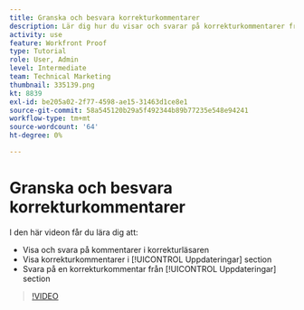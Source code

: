 ```yaml
---
title: Granska och besvara korrekturkommentarer
description: Lär dig hur du visar och svarar på korrekturkommentarer från korrekturläsaren och från [!UICONTROL Uppdateringar] avsnitt i [!DNL  Workfront].
activity: use
feature: Workfront Proof
type: Tutorial
role: User, Admin
level: Intermediate
team: Technical Marketing
thumbnail: 335139.png
kt: 8839
exl-id: be205a02-2f77-4598-ae15-31463d1ce8e1
source-git-commit: 58a545120b29a5f492344b89b77235e548e94241
workflow-type: tm+mt
source-wordcount: '64'
ht-degree: 0%

---
```


# Granska och besvara korrekturkommentarer

I den här videon får du lära dig att:

* Visa och svara på kommentarer i korrekturläsaren
* Visa korrekturkommentarer i [!UICONTROL Uppdateringar] section
* Svara på en korrekturkommentar från [!UICONTROL Uppdateringar] section

>[!VIDEO](https://video.tv.adobe.com/v/335139/?quality=12)
